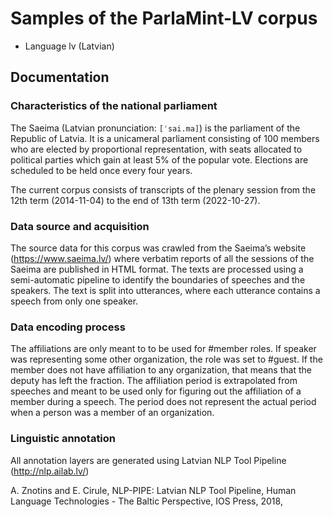 # Samples of the ParlaMint-LV corpus

-  Language lv (Latvian)

## Documentation

### Characteristics of the national parliament

The Saeima (Latvian pronunciation: `[ˈsai.ma]`) is the parliament of the Republic of Latvia. It is a unicameral parliament consisting of 100 members who are elected by proportional representation, with seats allocated to political parties which gain at least 5% of the popular vote. Elections are scheduled to be held once every four years.

The current corpus consists of transcripts of the plenary session from the 12th term (2014-11-04) to the end of 13th term (2022-10-27).

### Data source and acquisition

The source data for this corpus was crawled from the Saeima’s website (https://www.saeima.lv/) where verbatim reports of all the sessions of the Saeima are published in HTML format. The texts are processed using a semi-automatic pipeline to identify the boundaries of speeches and the speakers. The text is split into utterances, where each utterance contains a speech from only one speaker.

### Data encoding process

The affiliations are only meant to to be used for #member roles. If speaker was representing some other organization, the role was set to #guest. If the member does not have affiliation to any organization, that means that the deputy has left the fraction. The affiliation period is extrapolated from speeches and meant to be used  only for figuring out the affiliation of a member during a speech. The period does not represent the actual period when a person was a member of an organization.

### Linguistic annotation

All annotation layers are generated using Latvian NLP Tool Pipeline (http://nlp.ailab.lv/)

A. Znotins and E. Cirule, NLP-PIPE: Latvian NLP Tool Pipeline, Human Language Technologies - The Baltic Perspective, IOS Press, 2018,
